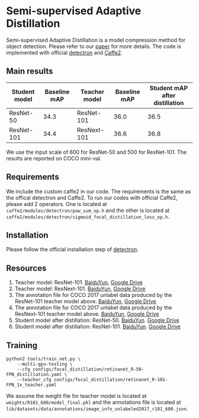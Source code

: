 # Semi-supervised Adaptive Distillation

Semi-supervised Adaptive Distillation is a model compression method for object detection. Please refer to our [paper]() for more details. The code is implemented with official [detectron](https://github.com/facebookresearch/Detectron) and [Caffe2](https://github.com/caffe2/caffe2).


## Main results
| Student model | Baseline mAP | Teacher model | Baseline mAP | Student mAP after distillation |
|---------------|--------------|---------------|--------------|--------------------------------|
| ResNet-50     | 34.3         | ResNet-101    | 36.0         | 36.5                           |
| ResNet-101    | 34.4         | ResNext-101   | 36.6         | 36.8                           |

We use the input scale of 600 for ResNet-50 and 500 for ResNet-101. The results are reported on COCO mini-val.

## Requirements
We include the custom caffe2 in our code. The requirements is the same as the offical detectron and Caffe2. To run our codes with official Caffe2, please add 2 operators. One is located at `caffe2/modules/detectron/pow_sum_op.h` and the other is located at `caffe2/modules/detectron/sigmoid_focal_distillation_loss_op.h`.

## Installation
Please follow the official installation step of [detectron](https://github.com/facebookresearch/Detectron/blob/master/INSTALL.md).

## Resources
1. Teacher model: ResNet-101. [BaiduYun](), [Google Drive]()
2. Teacher model: ResNext-101. [BaiduYun](), [Google Drive]()
3. The annotation file for COCO 2017 unlabel data produced by the ResNet-101 teacher model above. [BaiduYun](), [Google Drive]()
4. The annotation file for COCO 2017 unlabel data produced by the ResNext-101 teacher model above. [BaiduYun](), [Google Drive]()
5. Student model after distillation: ResNet-50. [BaiduYun](). [Google Drive]()
5. Student model after distillation: ResNet-101. [BaiduYun](). [Google Drive]()

## Training
```
python2 tools/train_net.py \
    --multi-gpu-testing \
    --cfg configs/focal_distillation/retinanet_R-50-FPN_distillation.yaml \
    --teacher_cfg configs/focal_distillation/retinanet_R-101-FPN_1x_teacher.yaml
```
We assume the weight file for teacher model is located at `weights/R101_600/model_final.pkl` and the annotations file is located at `lib/datasets/data/annotations/image_info_unlabeled2017_r101_600.json`. 


